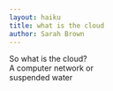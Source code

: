 ```yaml
---
layout: haiku
title: what is the cloud
author: Sarah Brown
---
```


So what is the cloud?<br> 
A computer network or<br>
suspended water<br>
